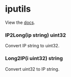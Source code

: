 # iputils

View the [docs][].


### IP2Long(ip string) uint32

  Convert IP string to uint32.


### Long2IP(i uint32) string

  Convert uint32 to IP string.

[docs]: http://godoc.org/github.com/go-libs/iputils
